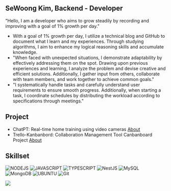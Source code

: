 ## SeWoong Kim, Backend - Developer
"Hello, I am a developer who aims to grow steadily by recording and improving with a goal of 1% growth per day."
* With a goal of 1% growth per day, I utilize a technical blog and GitHub to document what I learn and my experiences. Through studying algorithms, I aim to enhance my logical reasoning skills and accumulate knowledge.
* "When faced with unexpected situations, I demonstrate adaptability by effectively addressing them on the spot. Drawing upon previous experiences and learning, I analyze the problem and devise creative and efficient solutions. Additionally, I gather input from others, collaborate with team members, and work together to achieve common goals."
* "I systematically handle tasks and carefully understand user requirements to ensure smooth progress. Additionally, when starting a task, I coordinate schedules by distributing the workload according to specifications through meetings."
    
## Project
* ChatPT: Real-time home training using video cameras [About](https://www.notion.so/ChatPT-6ebd0d42fce946458917d7c386f8b644)
* Trello-Kanbanbord: Collaboration Management Tool Canbanboard Project [About](https://www.notion.so/Kanban-Board-46ade520e17c47419d24992b003b3ba9)
    
## Skillset
![NODEJS](https://img.shields.io/badge/Node.js-43853D?style=for-the-badge&logo=node.js&logoColor=white) ![JAVASCRIPT](https://img.shields.io/badge/JavaScript-F7DF1E?style=for-the-badge&logo=JavaScript&logoColor=white) ![TYPESCRIPT](https://img.shields.io/badge/TypeScript-007ACC?style=for-the-badge&logo=typescript&logoColor=white) ![NestJS](https://img.shields.io/badge/nestjs-%23E0234E.svg?style=for-the-badge&logo=nestjs&logoColor=white) ![MySQL](https://img.shields.io/badge/mysql-4479A1.svg?style=for-the-badge&logo=mysql&logoColor=white) ![MongoDB](https://img.shields.io/badge/MongoDB-%234ea94b.svg?style=for-the-badge&logo=mongodb&logoColor=white) ![UBUNTU](https://img.shields.io/badge/Ubuntu-E95420?style=for-the-badge&logo=ubuntu&logoColor=white) ![Git](https://img.shields.io/badge/git-%23F05033.svg?style=for-the-badge&logo=git&logoColor=white) 

![](./profile-3d-contrib/profile-night-rainbow.svg)
